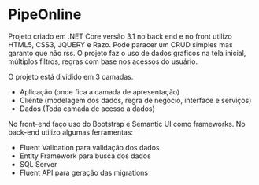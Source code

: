 # PipeOnline
Projeto criado em .NET Core versão 3.1 no back end e no front utilizo HTML5, CSS3, JQUERY e Razo.
Pode paracer um CRUD simples mas garanto que não rss. O projeto faz o uso de dados graficos na tela inicial, múltiplos filtros, regras com base nos acessos do usuário.

O projeto está dividido em 3 camadas.
- Aplicação (onde fica a camada de apresentação)
- Cliente (modelagem dos dados, regra de negócio, interface e serviços)
- Dados (Toda camada de acesso a dados)

No front-end faço uso do Bootstrap e Semantic UI como frameworks.
No back-end utilizo algumas ferramentas:
- Fluent Validation para validação dos dados
- Entity Framework para busca dos dados
- SQL Server
- Fluent API para geração das migrations
